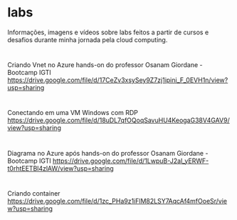 # labs
Informações, imagens e vídeos sobre labs feitos a partir de cursos e desafios durante minha jornada pela cloud computing.
#
Criando Vnet no Azure hands-on do professor Osanam Giordane - Bootcamp IGTI https://drive.google.com/file/d/17CeZv3xsySey9Z7zj1ipini_F_0EVH1n/view?usp=sharing
#
Conectando em uma VM Windows com RDP https://drive.google.com/file/d/18uDL7qfOQoqSavuHU4KeogaG38V4GAV9/view?usp=sharing
#
Diagrama no Azure após hands-on do professor Osanam Giordane - Bootcamp IGTI https://drive.google.com/file/d/1LwpuB-J2al_yERWF-t0rhtEETBl4zlAW/view?usp=sharing
#
Criando container https://drive.google.com/file/d/1zc_PHa9z1iFlM82LSY7AqcAf4mfOoeSr/view?usp=sharing
 


